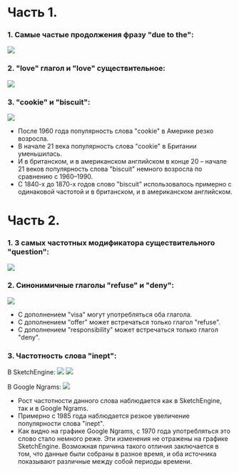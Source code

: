 # Часть 1. 

### 1. Самые частые продолжения фразу "due to the":
![](https://sun9-8.userapi.com/c824502/v824502427/f6377/LrIRNQS_3lE.jpg)

### 2. "love" глагол и "love" существительное:
![](https://sun9-7.userapi.com/c824502/v824502427/f6380/HKVT5_V5Zns.jpg)

### 3. "cookie" и "biscuit":
![](https://sun9-9.userapi.com/c824502/v824502427/f638a/wHhQlddT_jE.jpg)

+ После 1960 года популярность слова "cookie" в Америке резко возросла. 
+ В начале 21 века популярность слова "cookie" в Британии уменьшилась. 
+ И в британском, и в американском английском в конце 20 – начале 21 веков популярность слова "biscuit" немного возросла по сравнению с 1960–1990. 
+ С 1840-х до 1870-х годов слово "biscuit" использовалось примерно с одинаковой частотой и в британском, и в американском английском. 

# Часть 2. 

### 1. 3 самых частотных модификатора существительного "question":
![](https://pp.userapi.com/c844321/v844321811/16b77/k4HXsrOiFgM.jpg)

### 2. Синонимичные глаголы "refuse" и "deny":
![](https://pp.userapi.com/c844321/v844321811/16b80/it4_xUvjkjw.jpg)

+ С дополнением "visa" могут употребляться оба глагола. 
+ С дополнением "offer" может встречаться только глагол "refuse".
+ С дополнением "responsibility" может встречаться только глагол "deny".

### 3. Частотность слова "inept":
В SketchEngine:
![](https://pp.userapi.com/c844321/v844321811/16b92/aUCX8D31wJw.jpg)
![](https://pp.userapi.com/c845520/v845520540/23b95/O64_-eezGr0.jpg)

В Google Ngrams:
![](https://pp.userapi.com/c844321/v844321811/16b89/-1A2bwiCcqM.jpg)

+ Рост частотности данного слова наблюдается как в SketchEngine, так и в Google Ngrams. 
+ Примерно с 1985 года наблюдается резкое увеличение популярности слова "inept". 
+ Как видно на графике Google Ngrams, с 1970 года употребляться это слово стало немного реже. Эти изменения не отражены на графике SketchEngine.
Возможная причина такого отличия заключается в том, что данные были собраны в разное время, и оба источника показывают различные между собой периоды времени. 
